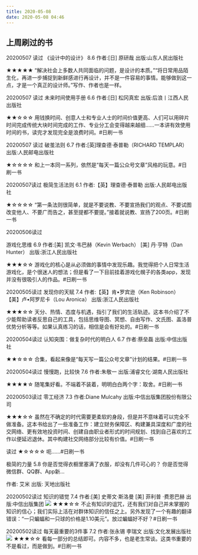 ```yaml
---
title: 2020-05-08
date: 2020-05-08 04:46
---
```




## 上周刷过的书
20200507 读过
《设计中的设计》  8.6
作者:[日] 原研哉
出版:山东人民出版社

★★★★★ “解决社会上多数人共同面临的问题，是设计的本质。”“将日常用品陌生化，再进一步捕捉到新鲜感进行再设计，并不是一件容易的事情。能够做到这一点，才是一个真正的设计师。”写作、作者也是一样。

20200507 读过
未来时间使用手册  6.6
作者:[日] 松冈真宏
出版:后浪丨江西人民出版社

★★☆☆☆ 用钱换时间、创意人士和专业人士的时间价值更高、人们可以用碎片时间完成传统大块时间完成的工作、专业分工会变得越来越细……一本讲有效使用时间的书，读完才发现完全是浪费时间。#日刷一书

20200507 读过
破茧法则  6.7
作者:[英]理查德·泰普勒（RICHARD TEMPLAR）
出版:人民邮电出版社

★☆☆☆☆ 和上一本同一系列，依然是“每天一篇公众号文章”风格的玩意。#日刷一书

20200507读过
极简生活法则  6.1
作者:【英】理查德·泰普勒
出版:人民邮电出版社

★☆☆☆☆ “第一条法则很简单，就是不要说教、不要宣扬我们的观点、不要试图改变他人、不要广而告之，甚至提都不要提。”接着就说教、宣扬了200页。#日刷一书

20200506读过

游戏化思维  6.9
作者:[美] 凯文·韦巴赫（Kevin Werbach） [美] 丹·亨特（Dan Hunter）
出版:浙江人民出版社

★★★☆☆ 游戏化的核心是从必须做的事情中发现乐趣。我觉得把个人日常生活游戏化，是个很迷人的想法；但是看了一下目前挂着游戏化幌子的各类app，发现并没有很吸引人的作品。#日刷一书

20200505读过
发现你的天赋  7.4
作者:【英】肯•罗宾逊（Ken Robinson） 【美】卢•阿罗尼卡（Lou Aronica）
出版:浙江人民出版社

★★★☆☆ 天分、热情、态度与机遇，指引了我们的生活轨迹。这本书介绍了不少能帮助读者反思自己的工具，包括思维导图、冥想、自由写作、文氏图、盖洛普优势分析等等。如果认真练习的话，相信是会有好处的。#日刷一书

20200504读过
认知突围：做复杂时代的明白人  6.7
作者:蔡垒磊
出版:中信出版社

★★☆☆☆ 合集，看起来像是“每天写一篇公众号文章”计划的结果。#日刷一书

20200504读过
慢慢跑，比较快  7.6
作者:朱敬一
出版:浦睿文化·湖南人民出版社

★★★★☆ 随笔集好看。不端着不装着，明明白白两个字：取舍。#日刷一书

20200503读过
零工经济  7.3
作者:Diane Mulcahy
出版:中信出版集团股份有限公司

★★★☆☆ 虽然在不确定的时代需要更柔软的身段，但是并不意味着可以完全不做准备。这本书给出了一些准备工作：建立财务保障区、构建兼具深度和广度的社交网络、更有效地投资时间、创建自由职业者形式的时间规划、找到自己喜欢的工作以便延迟退休。其中构建社交网络部分比较有价值。#日刷一书

读过
★☆☆☆☆ 呃……#日刷一书

极简的力量  5.8
你是否觉得衣橱里塞满了衣服，却没有几件可心的？ 你是否觉得微信群、QQ群、App新...

作者:
艾米
出版:
天地出版社

20200502读过
知识的错觉  7.4
作者:[美] 史蒂文·斯洛曼 [美] 菲利普 ·费恩巴赫
出版:中信出版集团
![](./_image/2020-05-08/2020-05-08-04-55-22.jpg)
★★★☆☆ 不止有知识的诅咒，还有我们对自己并未掌握的知识的信心；我们实际上活在对群体知识的信任之上。另外发现了一个有趣的翻译错误：“一只蝙蝠和一只球的价格是1.10美元”。放过蝙蝠好不好？#日刷一书

20200502读过
每天最重要的3件事  7.2
作者:张永锡 李瑞文
出版:文化发展出版社
![](./_image/2020-05-08/2020-05-08-04-55-09.jpg)
★★★☆☆ 看每一部分的总结即可。内容不多，也是老生常谈。这类书重要的不是看过，而是做到。#日刷一书
